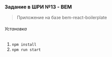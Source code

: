 ### Задание в ШРИ №13 - BEM
>Приложение на базе bem-react-boilerplate
###### Установка
1. ```npm install```
2. ```npm run start```